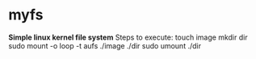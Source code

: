 # myfs
**Simple linux kernel file system**
Steps to execute:
      touch image
      mkdir dir
      sudo mount -o loop -t aufs ./image ./dir
      sudo umount ./dir